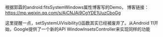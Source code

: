 根据郭霖的android:fitsSystemWindows属性博客写的Demo，
博客链接：https://mp.weixin.qq.com/s/AiCNJAi9CgYDE1UuzCboGg

这里提醒一点，setSystemUiVisibility()函数其实已经被废弃了。从Android 11开始，Google提供了一个新的API WindowInsetsController来实现同样的功能
